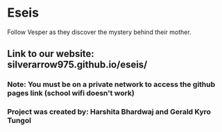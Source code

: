 # Eseis
Follow Vesper as they discover the mystery behind their mother.

## Link to our website: silverarrow975.github.io/eseis/

### Note: You must be on a private network to access the github pages link (school wifi doesn't work)

### Project was created by: Harshita Bhardwaj and Gerald Kyro Tungol 
